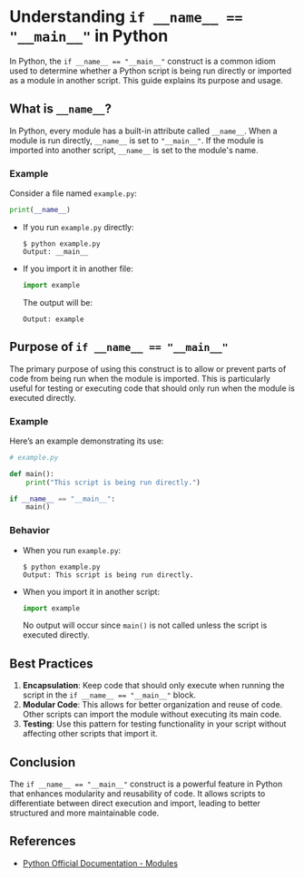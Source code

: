 # Understanding `if __name__ == "__main__"` in Python

In Python, the `if __name__ == "__main__"` construct is a common idiom used to determine whether a Python script is being run directly or imported as a module in another script. This guide explains its purpose and usage.

## What is `__name__`?

In Python, every module has a built-in attribute called `__name__`. When a module is run directly, `__name__` is set to `"__main__"`. If the module is imported into another script, `__name__` is set to the module's name.

### Example

Consider a file named `example.py`:

```python
print(__name__)
```

- If you run `example.py` directly:
  ```
  $ python example.py
  Output: __main__
  ```

- If you import it in another file:
  ```python
  import example
  ```

  The output will be:
  ```
  Output: example
  ```

## Purpose of `if __name__ == "__main__"`

The primary purpose of using this construct is to allow or prevent parts of code from being run when the module is imported. This is particularly useful for testing or executing code that should only run when the module is executed directly.

### Example

Here’s an example demonstrating its use:

```python
# example.py

def main():
    print("This script is being run directly.")

if __name__ == "__main__":
    main()
```

### Behavior

- When you run `example.py`:
  ```
  $ python example.py
  Output: This script is being run directly.
  ```

- When you import it in another script:
  ```python
  import example
  ```

  No output will occur since `main()` is not called unless the script is executed directly.

## Best Practices

1. **Encapsulation**: Keep code that should only execute when running the script in the `if __name__ == "__main__"` block.
2. **Modular Code**: This allows for better organization and reuse of code. Other scripts can import the module without executing its main code.
3. **Testing**: Use this pattern for testing functionality in your script without affecting other scripts that import it.

## Conclusion

The `if __name__ == "__main__"` construct is a powerful feature in Python that enhances modularity and reusability of code. It allows scripts to differentiate between direct execution and import, leading to better structured and more maintainable code.

## References

- [Python Official Documentation - Modules](https://docs.python.org/3/tutorial/modules.html#tut-modules)
